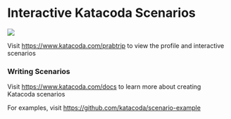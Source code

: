 # Interactive Katacoda Scenarios

[![](http://shields.katacoda.com/katacoda/prabtrip/count.svg)](https://www.katacoda.com/prabtrip "Get your profile on Katacoda.com")

Visit https://www.katacoda.com/prabtrip to view the profile and interactive scenarios

### Writing Scenarios
Visit https://www.katacoda.com/docs to learn more about creating Katacoda scenarios

For examples, visit https://github.com/katacoda/scenario-example
